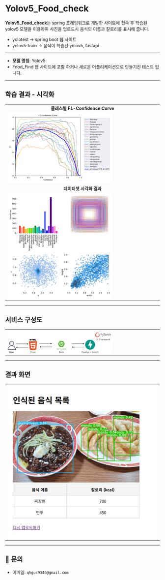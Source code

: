 # Yolov5_Food_check

**Yolov5_Food_check**는 spring 프레임워크로 개발한 사이트에 접속 후 학습된 yolov5 모델을 이용하여 사진을 업로드시 음식의 이름과 칼로리를 표시해 줍니다.
- yolotest -> spring boot 웹 사이트
- yolov5-train -> 음식이 학습된 yolov5, fastapi

---

- **모델 명칭**: Yolov5
- Food_Find 웹 사이트에 포함 하거나 새로운 어플리케이션으로 만들기전 테스트 입니다.

---

## 학습 결과 - 시각화

<table>
  <tr>
    <td align="center"><b>클래스별 F1-Confidence Curve</b></td>
  </tr>
    <tr>
    <td><img src="./images/F1_curve.png" width="70%"></td>
  </tr>
  <tr>
        <td align="center"><b>데이터셋 시각화 결과</b></td>
  </tr>
    <tr>
    <td><img src="./images/labels.jpg" width="70%"></td>
  </tr>
</table>

---

## 서비스 구성도

<table>
    <tr>
    <td><img src="./images/yolov5.drawio.png" width="70%"></td>
  </tr>
  <tr>
</table>

---

## 결과 화면
<table>
    <tr>
    <td><img src="./images/site.png" width="100%"></td>
  </tr>
  </table>

---

## 📮 문의

- 이메일: `qhgus9346@gmail.com`
